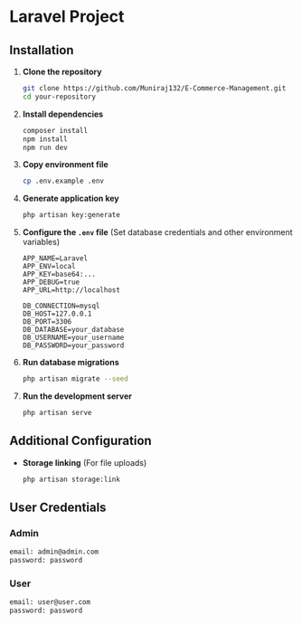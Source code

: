 # Laravel Project

## Installation

1. **Clone the repository**
   ```sh
   git clone https://github.com/Muniraj132/E-Commerce-Management.git
   cd your-repository
   ```

2. **Install dependencies**
   ```sh
   composer install
   npm install
   npm run dev
   ```

3. **Copy environment file**
   ```sh
   cp .env.example .env
   ```

4. **Generate application key**
   ```sh
   php artisan key:generate
   ```

5. **Configure the `.env` file** (Set database credentials and other environment variables)
   ```env
   APP_NAME=Laravel
   APP_ENV=local
   APP_KEY=base64:...
   APP_DEBUG=true
   APP_URL=http://localhost

   DB_CONNECTION=mysql
   DB_HOST=127.0.0.1
   DB_PORT=3306
   DB_DATABASE=your_database
   DB_USERNAME=your_username
   DB_PASSWORD=your_password
   ```

6. **Run database migrations**
   ```sh
   php artisan migrate --seed
   ```

7. **Run the development server**
   ```sh
   php artisan serve
   ```

## Additional Configuration

- **Storage linking** (For file uploads)
  ```sh
  php artisan storage:link
  ```
## User Credentials
### Admin
```sh
email: admin@admin.com
password: password
```

### User
```sh
email: user@user.com
password: password
```
